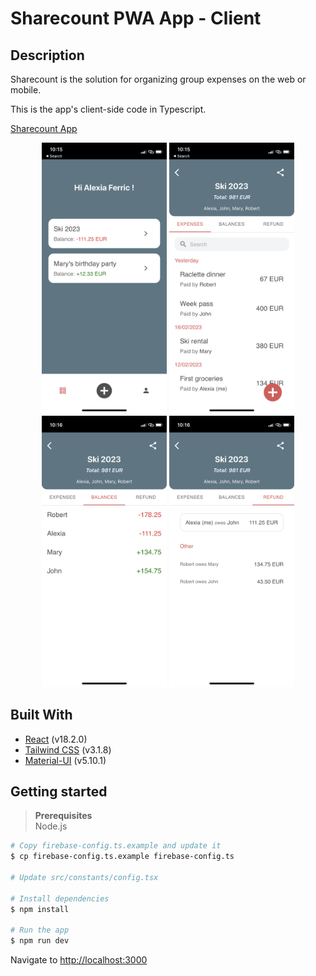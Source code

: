 # Sharecount PWA App - Client

## Description

Sharecount is the solution for organizing group expenses on the web or mobile.<br>

This is the app's client-side code in Typescript.

[Sharecount App](https://sharecount-client.herokuapp.com/)

<div align="center">
    <img src="public/screenshots/Sharecounts.PNG" width="200"/>
    <img src="public/screenshots/Expenses.PNG" width="200"/>
    <img src="public/screenshots/Balance.PNG" width="200"/>
    <img src="public/screenshots/Refund.PNG" width="200"/>
</div>

## Built With

- [React](https://reactjs.org/) (v18.2.0)
- [Tailwind CSS](https://tailwindcss.com/) (v3.1.8)
- [Material-UI](https://mui.com/) (v5.10.1)

## Getting started

> **Prerequisites** <br>
> Node.js

```bash
# Copy firebase-config.ts.example and update it
$ cp firebase-config.ts.example firebase-config.ts

# Update src/constants/config.tsx

# Install dependencies
$ npm install

# Run the app
$ npm run dev
```

Navigate to [http://localhost:3000](http://localhost:3000)
